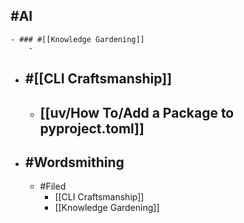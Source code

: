 ## #AI
	- ### #[[Knowledge Gardening]]
		-
- ## #[[CLI Craftsmanship]]
	- ## [[uv/How To/Add a Package to pyproject.toml]]
- ## #Wordsmithing
	- #Filed
		- [[CLI Craftsmanship]]
		- [[Knowledge Gardening]]